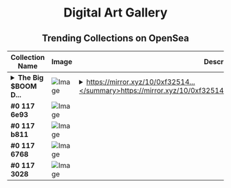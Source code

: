 <div align="center">

# Digital Art Gallery

## Trending Collections on OpenSea

| Collection Name                       | Image                                                                                     | Description                       | OpenSea Link                                                                                          |
|---------------------------------------|-------------------------------------------------------------------------------------------|-----------------------------------|--------------------------------------------------------------------------------------------------------|
| **<details><summary>The Big $BOOM D...</summary>The Big $BOOM Drop: Your Data, Your Rewards</details>** | ![Image](https://i.seadn.io/s/raw/files/07427571ad24e78df11ae5fc50cbbd5f.png?w=200&auto=format) | <details><summary>https://mirror.xyz/10/0xf32514...</summary>https://mirror.xyz/10/0xf3251427f57603d02e7369aff944b5987b290057</details> | <details><summary>Link</summary>[The Big $BOOM Drop: Your Data, Your Rewards](https://opensea.io/collection/the-big-boom-drop-your-data-your-rewards)</details> |
| **#0 117 6e93** | ![Image](https://i2.seadn.io/base/0x2ebd4845c54c605b2a1cc8dafecab2db12c57cf0/53834f05a4c1a44a3127b0358dc117/f053834f05a4c1a44a3127b0358dc117.jpeg?w=200&auto=format) |  | <details><summary>Link</summary>[#0 117 6e93](https://opensea.io/collection/0-117-6e93-1)</details> |
| **#0 117 b811** | ![Image](https://i2.seadn.io/base/0x2ebd4845c54c605b2a1cc8dafecab2db12c57cf0/53834f05a4c1a44a3127b0358dc117/f053834f05a4c1a44a3127b0358dc117.jpeg?w=200&auto=format) |  | <details><summary>Link</summary>[#0 117 b811](https://opensea.io/collection/0-117-b811)</details> |
| **#0 117 6768** | ![Image](https://i2.seadn.io/base/0x2ebd4845c54c605b2a1cc8dafecab2db12c57cf0/53834f05a4c1a44a3127b0358dc117/f053834f05a4c1a44a3127b0358dc117.jpeg?w=200&auto=format) |  | <details><summary>Link</summary>[#0 117 6768](https://opensea.io/collection/0-117-6768)</details> |
| **#0 117 3028** | ![Image](https://i2.seadn.io/base/0x2ebd4845c54c605b2a1cc8dafecab2db12c57cf0/53834f05a4c1a44a3127b0358dc117/f053834f05a4c1a44a3127b0358dc117.jpeg?w=200&auto=format) |  | <details><summary>Link</summary>[#0 117 3028](https://opensea.io/collection/0-117-3028)</details> |

</div>